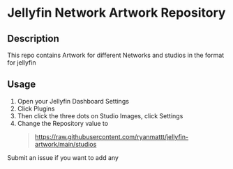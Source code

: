 # Jellyfin Network Artwork Repository
## Description
This repo contains Artwork for different Networks and studios in the format for jellyfin

## Usage

1. Open your Jellyfin Dashboard Settings
2. Click Plugins
3. Then click the three dots on Studio Images, click Settings
4. Change the Repository value to
	>https://raw.githubusercontent.com/ryanmattt/jellyfin-artwork/main/studios

Submit an issue if you want to add any
